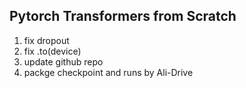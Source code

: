 ## Pytorch Transformers from Scratch

1. fix dropout
2. fix .to(device)
3. update github repo
4. packge checkpoint and runs by Ali-Drive